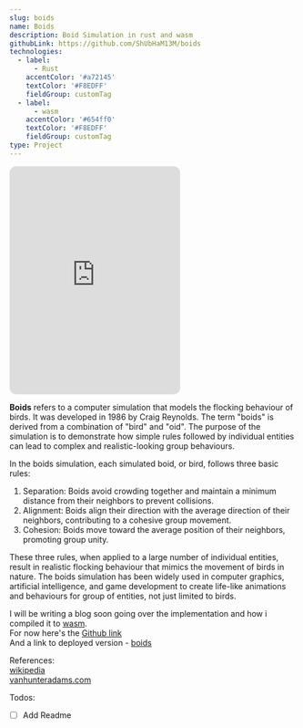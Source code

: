 ```yaml
---
slug: boids
name: Boids
description: Boid Simulation in rust and wasm
githubLink: https://github.com/ShUbHaM13M/boids
technologies:
  - label:
      - Rust
    accentColor: '#a72145'
    textColor: '#F8EDFF'
    fieldGroup: customTag
  - label:
      - wasm
    accentColor: '#654ff0'
    textColor: '#F8EDFF'
    fieldGroup: customTag
type: Project
---
```


<iframe
	style="border: none; border-radius: 12px; pointer-events: none"
  id="boid"
  title="Boid simulation running on web"
	height="400"
	allow="fullscreen"
  src="https://shubham13m.github.io/boids?bg-color=#0B192F&boid-color=#19D645">
</iframe>

**Boids** refers to a computer simulation that models the flocking behaviour of birds. It was developed in 1986 by Craig Reynolds. The term "boids" is derived from a combination of "bird" and "oid". The purpose of the simulation is to demonstrate how simple rules followed by individual entities can lead to complex and realistic-looking group behaviours.

In the boids simulation, each simulated boid, or bird, follows three basic rules:

1. Separation: Boids avoid crowding together and maintain a minimum distance from their neighbors to prevent collisions.
2. Alignment: Boids align their direction with the average direction of their neighbors, contributing to a cohesive group movement.
3. Cohesion: Boids move toward the average position of their neighbors, promoting group unity.

These three rules, when applied to a large number of individual entities, result in realistic flocking behaviour that mimics the movement of birds in nature. The boids simulation has been widely used in computer graphics, artificial intelligence, and game development to create life-like animations and behaviours for group of entities, not just limited to birds.

I will be writing a blog soon going over the implementation and how i compiled it to [wasm](https://webassembly.org/).  
For now here's the [Github link](https://github.com/ShUbHaM13M/boids)  
And a link to deployed version - [boids](https://shubham13m.github.io/boids?show-controls=true&bg-color=#0B192F&boid-color=#19D645)

References:  
[wikipedia](https://en.wikipedia.org/wiki/Boids)  
[vanhunteradams.com](https://vanhunteradams.com/Pico/Animal_Movement/Boids-algorithm.html)

Todos:

- [ ] Add Readme
